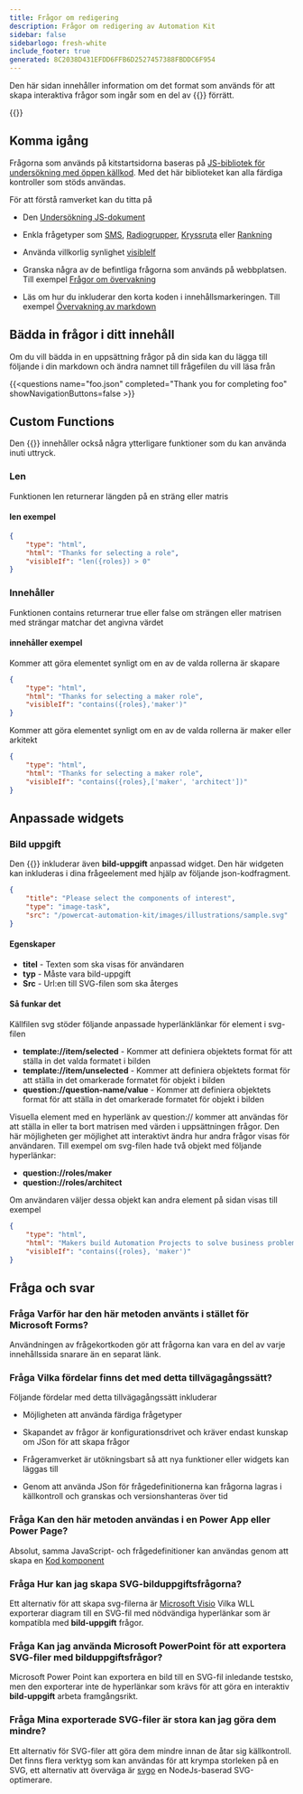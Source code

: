```yaml
---
title: Frågor om redigering
description: Frågor om redigering av Automation Kit
sidebar: false
sidebarlogo: fresh-white
include_footer: true
generated: 8C2038D431EFDD6FFB6D2527457388FBDDC6F954
---
```


Den här sidan innehåller information om det format som används för att skapa interaktiva frågor som ingår som en del av {{<product-name>}} förrätt.

{{<toc>}}

## Komma igång

Frågorna som används på kitstartsidorna baseras på [JS-bibliotek för undersökning med öppen källkod](https://github.com/surveyjs/survey-library). Med det här biblioteket kan alla färdiga kontroller som stöds användas.

För att förstå ramverket kan du titta på

- Den [Undersökning JS-dokument](https://surveyjs.io/form-library/documentation/overview)

- Enkla frågetyper som [SMS](https://surveyjs.io/form-library/examples/questiontype-text/reactjs), [Radiogrupper](https://surveyjs.io/form-library/examples/questiontype-radiogroup/reactjs), [Kryssruta](https://surveyjs.io/form-library/examples/questiontype-checkbox/reactjs) eller [Rankning](https://surveyjs.io/form-library/examples/questiontype-ranking/reactjs)

- Använda villkorlig synlighet [visibleIf](https://surveyjs.io/form-library/examples/condition-kids/reactjs)

- Granska några av de befintliga frågorna som används på webbplatsen. Till exempel [Frågor om övervakning](https://github.com/microsoft/powercat-automation-kit/blob/gh-pages/site/content/monitoring.json)

- Läs om hur du inkluderar den korta koden i innehållsmarkeringen. Till exempel [Övervakning av markdown](https://raw.githubusercontent.com/microsoft/powercat-automation-kit/gh-pages/site/content/monitoring-compare.md)

## Bädda in frågor i ditt innehåll

Om du vill bädda in en uppsättning frågor på din sida kan du lägga till följande i din markdown och ändra namnet till frågefilen du vill läsa från

{{\<questions name="foo.json" completed="Thank you for completing foo" showNavigationButtons=false \>}}

## Custom Functions

Den {{<product-name>}} innehåller också några ytterligare funktioner som du kan använda inuti uttryck.

### Len

Funktionen len returnerar längden på en sträng eller matris

#### len exempel

```json
{
    "type": "html",
    "html": "Thanks for selecting a role",
    "visibleIf": "len({roles}) > 0"
}
```

### Innehåller

Funktionen contains returnerar true eller false om strängen eller matrisen med strängar matchar det angivna värdet

#### innehåller exempel

Kommer att göra elementet synligt om en av de valda rollerna är skapare

```json
{
    "type": "html",
    "html": "Thanks for selecting a maker role",
    "visibleIf": "contains({roles},'maker')"
}
```

Kommer att göra elementet synligt om en av de valda rollerna är maker eller arkitekt

```json
{
    "type": "html",
    "html": "Thanks for selecting a maker role",
    "visibleIf": "contains({roles},['maker', 'architect'])"
}
```

## Anpassade widgets

### Bild uppgift

Den {{<product-name>}} inkluderar även **bild-uppgift** anpassad widget. Den här widgeten kan inkluderas i dina frågeelement med hjälp av följande json-kodfragment.

```json
{
    "title": "Please select the components of interest",
    "type": "image-task",
    "src": "/powercat-automation-kit/images/illustrations/sample.svg"
}
```

#### Egenskaper

- **titel** - Texten som ska visas för användaren
- **typ** - Måste vara bild-uppgift
- **Src** - Url:en till SVG-filen som ska återges

#### Så funkar det

Källfilen svg stöder följande anpassade hyperlänklänkar för element i svg-filen

- **template://item/selected** - Kommer att definiera objektets format för att ställa in det valda formatet i bilden
- **template://item/unselected** - Kommer att definiera objektets format för att ställa in det omarkerade formatet för objekt i bilden
- **question://question-name/value** - Kommer att definiera objektets format för att ställa in det omarkerade formatet för objekt i bilden

Visuella element med en hyperlänk av question:// kommer att användas för att ställa in eller ta bort matrisen med värden i uppsättningen frågor. Den här möjligheten ger möjlighet att interaktivt ändra hur andra frågor visas för användaren. Till exempel om svg-filen hade två objekt med följande hyperlänkar:

- **question://roles/maker**
- **question://roles/architect**

Om användaren väljer dessa objekt kan andra element på sidan visas till exempel

```json
{
    "type": "html",
    "html": "Makers build Automation Projects to solve business problems",
    "visibleIf": "contains({roles}, 'maker')"
}
```

## Fråga och svar

### **Fråga** Varför har den här metoden använts i stället för Microsoft Forms?

Användningen av frågekortkoden gör att frågorna kan vara en del av varje innehållssida snarare än en separat länk.

### **Fråga** Vilka fördelar finns det med detta tillvägagångssätt?

Följande fördelar med detta tillvägagångssätt inkluderar

- Möjligheten att använda färdiga frågetyper

- Skapandet av frågor är konfigurationsdrivet och kräver endast kunskap om JSon för att skapa frågor

- Frågeramverket är utökningsbart så att nya funktioner eller widgets kan läggas till

- Genom att använda JSon för frågedefinitionerna kan frågorna lagras i källkontroll och granskas och versionshanteras över tid

### **Fråga** Kan den här metoden användas i en Power App eller Power Page?

Absolut, samma JavaScript- och frågedefinitioner kan användas genom att skapa en [Kod komponent](https://learn.microsoft.com/power-apps/developer/component-framework/custom-controls-overview)

### **Fråga** Hur kan jag skapa SVG-bilduppgiftsfrågorna?

Ett alternativ för att skapa svg-filerna är [Microsoft Visio](https://www.microsoft.com/microsoft-365/visio/) Vilka WLL exporterar diagram till en SVG-fil med nödvändiga hyperlänkar som är kompatibla med **bild-uppgift** frågor.

### **Fråga** Kan jag använda Microsoft PowerPoint för att exportera SVG-filer med bilduppgiftsfrågor?

Microsoft Power Point kan exportera en bild till en SVG-fil inledande testsko, men den exporterar inte de hyperlänkar som krävs för att göra en interaktiv **bild-uppgift** arbeta framgångsrikt.

### **Fråga** Mina exporterade SVG-filer är stora kan jag göra dem mindre?

Ett alternativ för SVG-filer att göra dem mindre innan de åtar sig källkontroll. Det finns flera verktyg som kan användas för att krympa storleken på en SVG, ett alternativ att överväga är [svgo](https://github.com/svg/svgo) en NodeJs-baserad SVG-optimerare.
